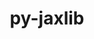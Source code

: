 ---
title: "py-jaxlib"
layout: cache
categories: [package, develop-2024-06-09]
meta: {"versions": ["0.4.23", "0.4.28", "0.4.3"], "compilers": ["gcc@=11.4.0", "gcc@=9.4.0"], "oss": ["ubuntu20.04", "ubuntu22.04"], "platforms": ["linux"], "targets": ["neoverse_v1", "ppc64le", "x86_64_v3"], "stacks": ["e4s", "e4s-neoverse_v1", "e4s-power", "ml-linux-x86_64-cpu", "ml-linux-x86_64-cuda", "root"], "num_specs": 7, "num_specs_by_stack": {"e4s-power": 1, "root": 7, "ml-linux-x86_64-cpu": 2, "ml-linux-x86_64-cuda": 2, "e4s-neoverse_v1": 1, "e4s": 1}}
spec_details: [{"hash": "hkfknzdxqp345z74w2uo54oaplyc6gmn", "compiler": "gcc@=9.4.0", "versions": ["0.4.3"], "os": "ubuntu20.04", "platform": "linux", "target": "ppc64le", "variants": ["build_system=python_pip", "+cuda", "cuda_arch=70", "+nccl"], "stacks": ["e4s-power", "root"], "size": "-", "tarball": "https://binaries.spack.io/develop-2024-06-09/build_cache/linux-ubuntu20.04-ppc64le/gcc-9.4.0/py-jaxlib-0.4.3/linux-ubuntu20.04-ppc64le-gcc-9.4.0-py-jaxlib-0.4.3-hkfknzdxqp345z74w2uo54oaplyc6gmn.spack"}, {"hash": "4ub77zhrcr5mkjvmqk37bdxzjupjoa6o", "compiler": "gcc@=11.4.0", "versions": ["0.4.23"], "os": "ubuntu22.04", "platform": "linux", "target": "x86_64_v3", "variants": ["build_system=python_pip", "~cuda"], "stacks": ["ml-linux-x86_64-cpu", "root"], "size": "-", "tarball": "https://binaries.spack.io/develop-2024-06-09/build_cache/linux-ubuntu22.04-x86_64_v3/gcc-11.4.0/py-jaxlib-0.4.23/linux-ubuntu22.04-x86_64_v3-gcc-11.4.0-py-jaxlib-0.4.23-4ub77zhrcr5mkjvmqk37bdxzjupjoa6o.spack"}, {"hash": "cuvwati3z5z33abktcrxxkhooybrkmnw", "compiler": "gcc@=11.4.0", "versions": ["0.4.28"], "os": "ubuntu22.04", "platform": "linux", "target": "x86_64_v3", "variants": ["build_system=python_pip", "~cuda"], "stacks": ["ml-linux-x86_64-cpu", "root"], "size": "-", "tarball": "https://binaries.spack.io/develop-2024-06-09/build_cache/linux-ubuntu22.04-x86_64_v3/gcc-11.4.0/py-jaxlib-0.4.28/linux-ubuntu22.04-x86_64_v3-gcc-11.4.0-py-jaxlib-0.4.28-cuvwati3z5z33abktcrxxkhooybrkmnw.spack"}, {"hash": "bpvgod3fzsp56ai4zyk7y6nty4hchi6v", "compiler": "gcc@=11.4.0", "versions": ["0.4.23"], "os": "ubuntu22.04", "platform": "linux", "target": "x86_64_v3", "variants": ["build_system=python_pip", "+cuda", "cuda_arch=80", "+nccl"], "stacks": ["ml-linux-x86_64-cuda", "root"], "size": "-", "tarball": "https://binaries.spack.io/develop-2024-06-09/build_cache/linux-ubuntu22.04-x86_64_v3/gcc-11.4.0/py-jaxlib-0.4.23/linux-ubuntu22.04-x86_64_v3-gcc-11.4.0-py-jaxlib-0.4.23-bpvgod3fzsp56ai4zyk7y6nty4hchi6v.spack"}, {"hash": "dvcenajjloyccninnmmi3pt5ifppxgwa", "compiler": "gcc@=11.4.0", "versions": ["0.4.28"], "os": "ubuntu22.04", "platform": "linux", "target": "x86_64_v3", "variants": ["build_system=python_pip", "+cuda", "cuda_arch=80", "+nccl"], "stacks": ["ml-linux-x86_64-cuda", "root"], "size": "-", "tarball": "https://binaries.spack.io/develop-2024-06-09/build_cache/linux-ubuntu22.04-x86_64_v3/gcc-11.4.0/py-jaxlib-0.4.28/linux-ubuntu22.04-x86_64_v3-gcc-11.4.0-py-jaxlib-0.4.28-dvcenajjloyccninnmmi3pt5ifppxgwa.spack"}, {"hash": "tk6awnuly237obgkhgr23brkoixz2442", "compiler": "gcc@=11.4.0", "versions": ["0.4.28"], "os": "ubuntu22.04", "platform": "linux", "target": "neoverse_v1", "variants": ["build_system=python_pip", "~cuda"], "stacks": ["root", "e4s-neoverse_v1"], "size": "-", "tarball": "https://binaries.spack.io/develop-2024-06-09/build_cache/linux-ubuntu22.04-neoverse_v1/gcc-11.4.0/py-jaxlib-0.4.28/linux-ubuntu22.04-neoverse_v1-gcc-11.4.0-py-jaxlib-0.4.28-tk6awnuly237obgkhgr23brkoixz2442.spack"}, {"hash": "zj43c4v77fecfhcwigfrqxzcxktz57h5", "compiler": "gcc@=11.4.0", "versions": ["0.4.28"], "os": "ubuntu22.04", "platform": "linux", "target": "x86_64_v3", "variants": ["build_system=python_pip", "~cuda"], "stacks": ["root", "e4s"], "size": "-", "tarball": "https://binaries.spack.io/develop-2024-06-09/build_cache/linux-ubuntu22.04-x86_64_v3/gcc-11.4.0/py-jaxlib-0.4.28/linux-ubuntu22.04-x86_64_v3-gcc-11.4.0-py-jaxlib-0.4.28-zj43c4v77fecfhcwigfrqxzcxktz57h5.spack"}]
---